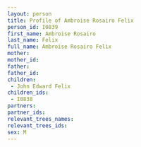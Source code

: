 ```yaml
---
layout: person
title: Profile of Ambroise Rosairo Felix
person_id: I0839
first_name: Ambroise Rosairo
last_name: Felix
full_name: Ambroise Rosairo Felix
mother: 
mother_id: 
father: 
father_id: 
children:
 - John Edward Felix
children_ids:
 - I0838
partners:
partner_ids:
relevant_trees_names:
relevant_trees_ids:
sex: M
---
```


